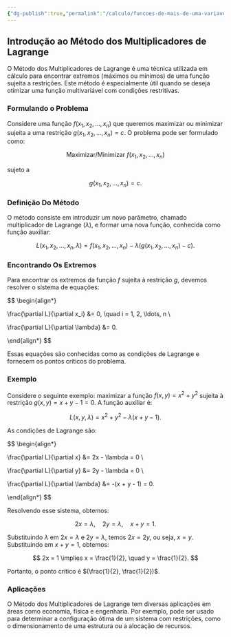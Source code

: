 ```yaml
---
{"dg-publish":true,"permalink":"/calculo/funcoes-de-mais-de-uma-variavel/metodo-dos-multiplicadores-de-lagrange/","created":"2025-05-20T13:30:13.829-03:00"}
---
```



## Introdução ao Método dos Multiplicadores de Lagrange

O Método dos Multiplicadores de Lagrange é uma técnica utilizada em cálculo para encontrar extremos (máximos ou mínimos) de uma função sujeita a restrições. Este método é especialmente útil quando se deseja otimizar uma função multivariável com condições restritivas.

### Formulando o Problema

Considere uma função $f(x_1, x_2, \ldots, x_n)$ que queremos maximizar ou minimizar sujeita a uma restrição $g(x_1, x_2, \ldots, x_n) = c$. O problema pode ser formulado como:

$$
\text{Maximizar/Minimizar } f(x_1, x_2, \ldots, x_n)
$$

sujeto a

$$
g(x_1, x_2, \ldots, x_n) = c.
$$

### Definição Do Método

O método consiste em introduzir um novo parâmetro, chamado multiplicador de Lagrange ($\lambda$), e formar uma nova função, conhecida como função auxiliar:

$$
L(x_1, x_2, \ldots, x_n, \lambda) = f(x_1, x_2, \ldots, x_n) - \lambda (g(x_1, x_2, \ldots, x_n) - c).
$$

### Encontrando Os Extremos

Para encontrar os extremos da função $f$ sujeita à restrição $g$, devemos resolver o sistema de equações:

$$
\begin{align*}

\frac{\partial L}{\partial x_i} &= 0, \quad i = 1, 2, \ldots, n \\

\frac{\partial L}{\partial \lambda} &= 0.

\end{align*}
$$

Essas equações são conhecidas como as condições de Lagrange e fornecem os pontos críticos do problema.

### Exemplo

Considere o seguinte exemplo: maximizar a função $f(x, y) = x^2 + y^2$ sujeita à restrição $g(x, y) = x + y - 1 = 0$. A função auxiliar é:

$$
L(x, y, \lambda) = x^2 + y^2 - \lambda (x + y - 1).
$$

As condições de Lagrange são:

$$
\begin{align*}

\frac{\partial L}{\partial x} &= 2x - \lambda = 0 \\

\frac{\partial L}{\partial y} &= 2y - \lambda = 0 \\

\frac{\partial L}{\partial \lambda} &= -(x + y - 1) = 0.

\end{align*}
$$

Resolvendo esse sistema, obtemos:

$$
2x = \lambda, \quad 2y = \lambda, \quad x + y = 1.
$$

Substituindo $\lambda$ em $2x = \lambda$ e $2y = \lambda$, temos $2x = 2y$, ou seja, $x = y$. Substituindo em $x + y = 1$, obtemos:

$$
2x = 1 \implies x = \frac{1}{2}, \quad y = \frac{1}{2}.
$$

Portanto, o ponto crítico é $(\frac{1}{2}, \frac{1}{2})$.

### Aplicações

O Método dos Multiplicadores de Lagrange tem diversas aplicações em áreas como economia, física e engenharia. Por exemplo, pode ser usado para determinar a configuração ótima de um sistema com restrições, como o dimensionamento de uma estrutura ou a alocação de recursos.
